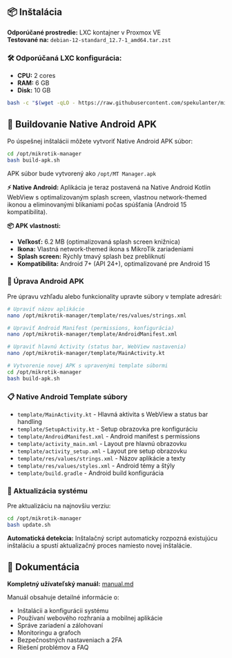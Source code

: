 ## 📦 Inštalácia

**Odporúčané prostredie:** LXC kontajner v Proxmox VE  
**Testované na:** `debian-12-standard_12.7-1_amd64.tar.zst`

### 🛠️ Odporúčaná LXC konfigurácia:
- **CPU:** 2 cores
- **RAM:** 6 GB  
- **Disk:** 10 GB

```bash
bash -c "$(wget -qLO - https://raw.githubusercontent.com/spekulanter/mikrotik-manager/main/install-mikrotik-manager.sh)"
```

## 📱 Buildovanie Native Android APK

Po úspešnej inštalácii môžete vytvoriť Native Android APK súbor:

```bash
cd /opt/mikrotik-manager
bash build-apk.sh
```

APK súbor bude vytvorený ako `/opt/MT Manager.apk`

**⚡ Native Android:** Aplikácia je teraz postavená na Native Android Kotlin WebView s optimalizovaným splash screen, vlastnou network-themed ikonou a eliminovanými blikaniami počas spúšťania (Android 15 kompatibilita).

**📦 APK vlastnosti:**
- **Veľkosť:** 6.2 MB (optimalizovaná splash screen knižnica)
- **Ikona:** Vlastná network-themed ikona s MikroTik zariadeniami
- **Splash screen:** Rýchly tmavý splash bez prebliknutí
- **Kompatibilita:** Android 7+ (API 24+), optimalizované pre Android 15

### 🎨 Úprava Android APK

Pre úpravu vzhľadu alebo funkcionality upravte súbory v template adresári:

```bash
# Upraviť názov aplikácie
nano /opt/mikrotik-manager/template/res/values/strings.xml

# Upraviť Android Manifest (permissions, konfigurácia)  
nano /opt/mikrotik-manager/template/AndroidManifest.xml

# Upraviť hlavnú Activity (status bar, WebView nastavenia)
nano /opt/mikrotik-manager/template/MainActivity.kt

# Vytvorenie novej APK s upravenými template súbormi
cd /opt/mikrotik-manager
bash build-apk.sh
```

### 📋 Native Android Template súbory

- `template/MainActivity.kt` - Hlavná aktivita s WebView a status bar handling
- `template/SetupActivity.kt` - Setup obrazovka pre konfiguráciu
- `template/AndroidManifest.xml` - Android manifest s permissions
- `template/activity_main.xml` - Layout pre hlavnú obrazovku
- `template/activity_setup.xml` - Layout pre setup obrazovku
- `template/res/values/strings.xml` - Názov aplikácie a texty
- `template/res/values/styles.xml` - Android témy a štýly
- `template/build.gradle` - Android build konfigurácia

### 🔄 Aktualizácia systému

Pre aktualizáciu na najnovšiu verziu:

```bash
cd /opt/mikrotik-manager
bash update.sh
```

**Automatická detekcia:** Inštalačný script automaticky rozpozná existujúcu inštaláciu a spustí aktualizačný proces namiesto novej inštalácie.

## 📖 Dokumentácia

**Kompletný užívateľský manuál:** [manual.md](manual.md)

Manuál obsahuje detailné informácie o:
- Inštalácii a konfigurácii systému
- Používaní webového rozhrania a mobilnej aplikácie
- Správe zariadení a zálohovaní
- Monitoringu a grafoch
- Bezpečnostných nastaveniach a 2FA
- Riešení problémov a FAQ